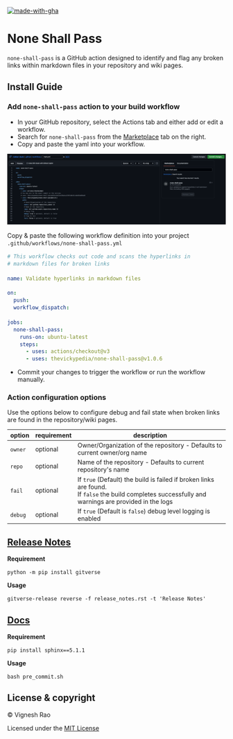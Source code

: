 [![made-with-gha](https://img.shields.io/badge/Made%20with-Github_Actions-black?style=for-the-badge&logo=GitHub)][marketplace]

# None Shall Pass

`none-shall-pass` is a GitHub action designed to identify and flag any broken links
within markdown files in your repository and wiki pages.

## Install Guide

### Add `none-shall-pass` action to your build workflow

- In your GitHub repository, select the Actions tab and either add or edit a workflow.
- Search for `none-shall-pass` from the [Marketplace][marketplace] tab on the right.
- Copy and paste the yaml into your workflow.

![marketplace][screenshot]

Copy & paste the following workflow definition into your project `.github/workflows/none-shall-pass.yml`

```yaml
# This workflow checks out code and scans the hyperlinks in 
# markdown files for broken links

name: Validate hyperlinks in markdown files

on:
  push:
  workflow_dispatch:

jobs:
  none-shall-pass:
    runs-on: ubuntu-latest
    steps:
      - uses: actions/checkout@v3
      - uses: thevickypedia/none-shall-pass@v1.0.6
```

- Commit your changes to trigger the workflow or run the workflow manually.

### Action configuration options

Use the options below to configure debug and fail state when broken links are found in the repository/wiki pages.

| option  | requirement | description                                                                                                                                              |
|---------|-------------|----------------------------------------------------------------------------------------------------------------------------------------------------------|
| `owner` | optional    | Owner/Organization of the repository - Defaults to current owner/org name                                                                                |
| `repo`  | optional    | Name of the repository - Defaults to current repository's name                                                                                           |
| `fail`  | optional    | If `true` (Default) the build is failed if broken links are found.<br/>If `false` the build completes successfully and warnings are provided in the logs |
| `debug` | optional    | If `true` (Default is `false`) debug level logging is enabled                                                                                            |


## [Release Notes][release-notes]
**Requirement**
```shell
python -m pip install gitverse
```

**Usage**
```shell
gitverse-release reverse -f release_notes.rst -t 'Release Notes'
```

## [Docs][docs]
**Requirement**
```shell
pip install sphinx==5.1.1
```

**Usage**
```shell
bash pre_commit.sh
```

## License & copyright

&copy; Vignesh Rao

Licensed under the [MIT License][license]

[marketplace]: https://github.com/marketplace/actions/none-shall-pass
[screenshot]: https://raw.githubusercontent.com/thevickypedia/none-shall-pass/main/images/marketplace.png
[license]: https://github.com/thevickypedia/none-shall-pass/blob/main/LICENSE
[release-notes]: https://github.com/thevickypedia/none-shall-pass/blob/main/release_notes.rst
[docs]: https://thevickypedia.github.io/none-shall-pass/
